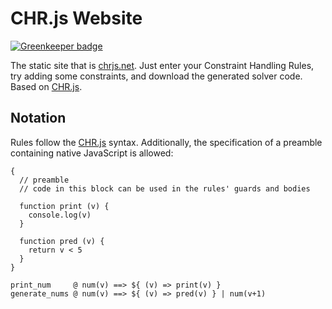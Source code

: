 # CHR.js Website

[![Greenkeeper badge](https://badges.greenkeeper.io/fnogatz/CHR.js-website.svg)](https://greenkeeper.io/)

The static site that is [chrjs.net](http://chrjs.net/). Just enter your Constraint Handling Rules, try adding some constraints, and download the generated solver code. Based on [CHR.js](https://github.com/fnogatz/CHR.js).

## Notation

Rules follow the [CHR.js](https://github.com/fnogatz/CHR.js) syntax. Additionally, the specification of a preamble containing native JavaScript is allowed:

    {
      // preamble
      // code in this block can be used in the rules' guards and bodies

      function print (v) {
        console.log(v)
      }

      function pred (v) {
        return v < 5
      }
    }

    print_num     @ num(v) ==> ${ (v) => print(v) }
    generate_nums @ num(v) ==> ${ (v) => pred(v) } | num(v+1)
